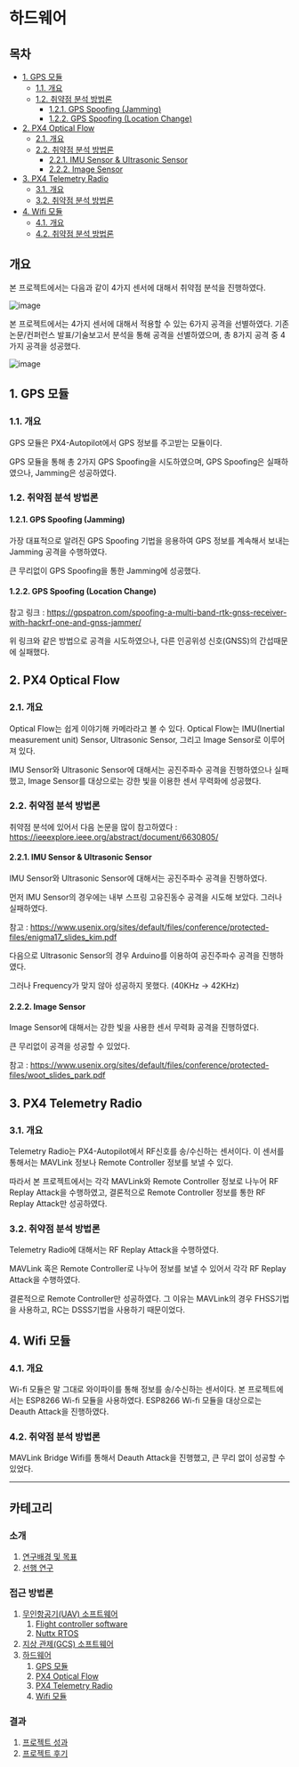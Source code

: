 # 하드웨어 <!-- omit in toc -->

## 목차 <!-- omit in toc -->

- [1. GPS 모듈](#1-gps-모듈)
  - [1.1. 개요](#11-개요)
  - [1.2. 취약점 분석 방법론](#12-취약점-분석-방법론)
    - [1.2.1. GPS Spoofing (Jamming)](#121-gps-spoofing-jamming)
    - [1.2.2. GPS Spoofing (Location Change)](#122-gps-spoofing-location-change)
- [2. PX4 Optical Flow](#2-px4-optical-flow)
  - [2.1. 개요](#21-개요)
  - [2.2. 취약점 분석 방법론](#22-취약점-분석-방법론)
    - [2.2.1. IMU Sensor & Ultrasonic Sensor](#221-imu-sensor--ultrasonic-sensor)
    - [2.2.2. Image Sensor](#222-image-sensor)
- [3. PX4 Telemetry Radio](#3-px4-telemetry-radio)
  - [3.1. 개요](#31-개요)
  - [3.2. 취약점 분석 방법론](#32-취약점-분석-방법론)
- [4. Wifi 모듈](#4-wifi-모듈)
  - [4.1. 개요](#41-개요)
  - [4.2. 취약점 분석 방법론](#42-취약점-분석-방법론)


## 개요

본 프로젝트에서는 다음과 같이 4가지 센서에 대해서 취약점 분석을 진행하였다.

![image](https://user-images.githubusercontent.com/91944211/145882093-94ad9ea0-4c00-44b1-b647-e2631babce0f.png)

본 프로젝트에서는 4가지 센서에 대해서 적용할 수 있는 6가지 공격을 선별하였다. 기존 논문/컨퍼런스 발표/기술보고서 분석을 통해 공격을 선별하였으며, 총 8가지 공격 중 4가지 공격을 성공했다.

![image](https://user-images.githubusercontent.com/91944211/145883340-f0a455fb-bf4e-4716-ac81-4e713d2bc0eb.png)


## 1. GPS 모듈

### 1.1. 개요

GPS 모듈은 PX4-Autopilot에서 GPS 정보를 주고받는 모듈이다. 

GPS 모듈을 통해 총 2가지 GPS Spoofing을 시도하였으며, GPS Spoofing은 실패하였으나, Jamming은 성공하였다.

### 1.2. 취약점 분석 방법론

#### 1.2.1. GPS Spoofing (Jamming)

가장 대표적으로 알려진 GPS Spoofing 기법을 응용하여 GPS 정보를 계속해서 보내는 Jamming 공격을 수행하였다.

큰 무리없이 GPS Spoofing을 통한 Jamming에 성공했다.

#### 1.2.2. GPS Spoofing (Location Change)

참고 링크 : https://gpspatron.com/spoofing-a-multi-band-rtk-gnss-receiver-with-hackrf-one-and-gnss-jammer/

위 링크와 같은 방법으로 공격을 시도하였으나, 다른 인공위성 신호(GNSS)의 간섭때문에 실패했다.


## 2. PX4 Optical Flow

### 2.1. 개요

Optical Flow는 쉽게 이야기해 카메라라고 볼 수 있다. Optical Flow는 IMU(Inertial measurement unit) Sensor, Ultrasonic Sensor, 그리고 Image Sensor로 이루어져 있다.

IMU Sensor와 Ultrasonic Sensor에 대해서는 공진주파수 공격을 진행하였으나 실패했고, Image Sensor를 대상으로는 강한 빛을 이용한 센서 무력화에 성공했다.

### 2.2. 취약점 분석 방법론

취약점 분석에 있어서 다음 논문을 많이 참고하였다 : https://ieeexplore.ieee.org/abstract/document/6630805/

#### 2.2.1. IMU Sensor & Ultrasonic Sensor

IMU Sensor와 Ultrasonic Sensor에 대해서는 공진주파수 공격을 진행하였다.

먼저 IMU Sensor의 경우에는 내부 스프링 고유진동수 공격을 시도해 보았다. 그러나 실패하였다.

참고 : https://www.usenix.org/sites/default/files/conference/protected-files/enigma17_slides_kim.pdf

다음으로 Ultrasonic Sensor의 경우 Arduino를 이용하여 공진주파수 공격을 진행하였다.

그러나 Frequency가 맞지 않아 성공하지 못했다. (40KHz → 42KHz)

#### 2.2.2. Image Sensor

Image Sensor에 대해서는 강한 빛을 사용한 센서 무력화 공격을 진행하였다.

큰 무리없이 공격을 성공할 수 있었다.

참고 : https://www.usenix.org/sites/default/files/conference/protected-files/woot_slides_park.pdf


## 3. PX4 Telemetry Radio

### 3.1. 개요

Telemetry Radio는 PX4-Autopilot에서 RF신호를 송/수신하는 센서이다. 이 센서를 통해서는 MAVLink 정보나 Remote Controller 정보를 보낼 수 있다.

따라서 본 프로젝트에서는 각각 MAVLink와 Remote Controller 정보로 나누어 RF Replay Attack을 수행하였고, 결론적으로 Remote Controller 정보를 통한 RF Replay Attack만 성공하였다.

### 3.2. 취약점 분석 방법론

Telemetry Radio에 대해서는 RF Replay Attack을 수행하였다.

MAVLink 혹은 Remote Controller로 나누어 정보를 보낼 수 있어서 각각 RF Replay Attack을 수행하였다.

결론적으로 Remote Controller만 성공하였다. 그 이유는 MAVLink의 경우 FHSS기법을 사용하고, RC는 DSSS기법을 사용하기 때문이었다.

## 4. Wifi 모듈

### 4.1. 개요

Wi-fi 모듈은 말 그대로 와이파이를 통해 정보를 송/수신하는 센서이다. 본 프로젝트에서는 ESP8266 Wi-fi 모듈을 사용하였다. ESP8266 Wi-fi 모듈을 대상으로는 Deauth Attack을 진행하였다.

### 4.2. 취약점 분석 방법론

MAVLink Bridge Wifi를 통해서 Deauth Attack을 진행했고, 큰 무리 없이 성공할 수 있었다.

---

## 카테고리 <!-- omit in toc -->

### 소개 <!-- omit in toc -->
   1. [연구배경 및 목표](/1-intro/about-drone-research.md)
   2. [선행 연구](/1-intro/related-work.md)

### 접근 방법론 <!-- omit in toc -->
   1. [무인항공기(UAV) 소프트웨어](/2-body/1_software-uav.md)
      1. [Flight controller software](/2-body/1_software-uav.md/#1-fcsflight-controller-software)
      2. [Nuttx RTOS](/2-body/1_software-uav.md/#2-nuttx-rtos)
   2. [지상 관제(GCS) 소프트웨어](/2-body/2_software-gcs.md/)
   3. [하드웨어](/2-body/3_hardware.md)
       1. [GPS 모듈](/2-body/3_hardware.md/#1-gps-모듈)
       2. [PX4 Optical Flow](/2-body/3_hardware.md/#2-px4-optical-flow)
       3. [PX4 Telemetry Radio](/2-body/3_hardware.md/#3-px4-telemetry-radio)
       4. [Wifi 모듈](/2-body/3_hardware.md/#4-wifi-모듈)

### 결과 <!-- omit in toc -->
   1. [프로젝트 성과](/3-conclusion/result.md)
   2. [프로젝트 후기](/3-conclusion/conclusion.md)

